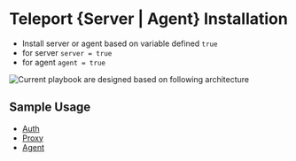 # Teleport {Server | Agent} Installation
- Install server or agent based on variable defined `true`
- for server `server = true`
- for agent `agent = true`


![Current playbook are designed based on following architecture](https://goteleport.com/docs/_next/image/?url=%2Fdocs%2F_next%2Fstatic%2Fassets%2Fha-diagram-1c1f3f2548.png&w=3840&q=75)

## Sample Usage
- [Auth](examples/playbook_teleport_auth.yml)
- [Proxy](examples/playbook_teleport_proxy.yml)
- [Agent](examples/playbook_teleport_agent.yml)